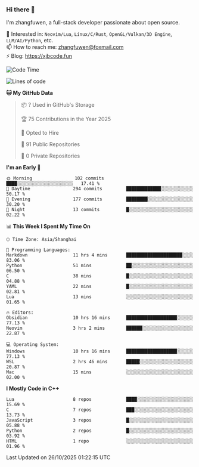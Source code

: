 ### Hi there 👋

I'm zhangfuwen, a full-stack developer passionate about open source.

🌱 Interested in: `Neovim/Lua`, `Linux/C/Rust`, `OpenGL/Vulkan/3D Engine`, `LLM/AI/Python`, etc.  
📫 How to reach me: zhangfuwen@foxmail.com  
⚡ Blog: https://xjbcode.fun 

<!--START_SECTION:waka-->
![Code Time](http://img.shields.io/badge/Code%20Time-113%20hrs%2014%20mins-blue)

![Lines of code](https://img.shields.io/badge/From%20Hello%20World%20I%27ve%20Written-65.3%20thousand%20lines%20of%20code-blue)

**🐱 My GitHub Data** 

> 📦 ? Used in GitHub's Storage 
 > 
> 🏆 75 Contributions in the Year 2025
 > 
> 💼 Opted to Hire
 > 
> 📜 91 Public Repositories 
 > 
> 🔑 0 Private Repositories 
 > 
**I'm an Early 🐤** 

```text
🌞 Morning                102 commits         ████░░░░░░░░░░░░░░░░░░░░░   17.41 % 
🌆 Daytime                294 commits         █████████████░░░░░░░░░░░░   50.17 % 
🌃 Evening                177 commits         ████████░░░░░░░░░░░░░░░░░   30.20 % 
🌙 Night                  13 commits          █░░░░░░░░░░░░░░░░░░░░░░░░   02.22 % 
```


📊 **This Week I Spent My Time On** 

```text
🕑︎ Time Zone: Asia/Shanghai

💬 Programming Languages: 
Markdown                 11 hrs 4 mins       █████████████████████░░░░   83.06 % 
Python                   51 mins             ██░░░░░░░░░░░░░░░░░░░░░░░   06.50 % 
C                        38 mins             █░░░░░░░░░░░░░░░░░░░░░░░░   04.88 % 
YAML                     22 mins             █░░░░░░░░░░░░░░░░░░░░░░░░   02.81 % 
Lua                      13 mins             ░░░░░░░░░░░░░░░░░░░░░░░░░   01.65 % 

🔥 Editors: 
Obsidian                 10 hrs 16 mins      ███████████████████░░░░░░   77.13 % 
Neovim                   3 hrs 2 mins        ██████░░░░░░░░░░░░░░░░░░░   22.87 % 

💻 Operating System: 
Windows                  10 hrs 16 mins      ███████████████████░░░░░░   77.13 % 
WSL                      2 hrs 46 mins       █████░░░░░░░░░░░░░░░░░░░░   20.87 % 
Mac                      15 mins             ░░░░░░░░░░░░░░░░░░░░░░░░░   02.00 % 
```

**I Mostly Code in C++** 

```text
Lua                      8 repos             ████░░░░░░░░░░░░░░░░░░░░░   15.69 % 
C                        7 repos             ███░░░░░░░░░░░░░░░░░░░░░░   13.73 % 
JavaScript               3 repos             █░░░░░░░░░░░░░░░░░░░░░░░░   05.88 % 
Python                   2 repos             █░░░░░░░░░░░░░░░░░░░░░░░░   03.92 % 
HTML                     1 repo              ░░░░░░░░░░░░░░░░░░░░░░░░░   01.96 % 
```




 Last Updated on 26/10/2025 01:22:15 UTC
<!--END_SECTION:waka-->
